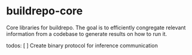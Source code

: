 # buildrepo-core
Core libraries for buildrepo.
The goal is to efficiently congregate relevant information from a codebase to generate results on how to run it.

todos:
[ ] Create binary protocol for inference communication 
